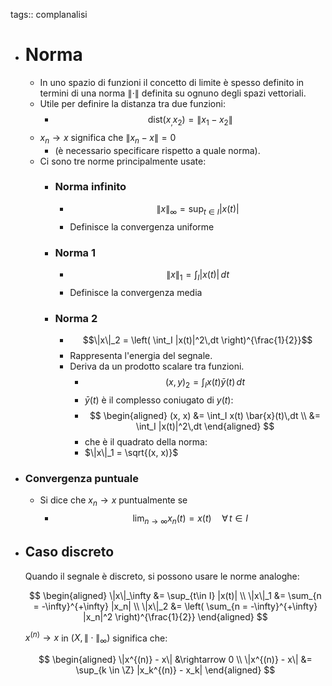 tags:: complanalisi

- # Norma
	- In uno spazio di funzioni il concetto di limite è spesso definito in termini di una norma $\|\cdot\|$ definita su ognuno degli spazi vettoriali.
	- Utile per definire la distanza tra due funzioni:
		- $$\text{dist}(x_, x_2) = \|x_1 - x_2 \|$$
	- $x_n \rightarrow x$ significa che $\lVert x_n - x \rVert = 0$
		- (è necessario specificare rispetto a quale norma).
	- Ci sono tre norme principalmente usate:
		- ### Norma infinito
			- $$\|x\|_\infty = \sup_{t\in I} |x(t)|$$
			- Definisce la convergenza uniforme
		- ### Norma 1
			- $$\|x\|_1 = \int_I |x(t)|\,dt$$
			- Definisce la convergenza media
		- ### Norma 2
			- $$\|x\|_2 = \left( \int_I |x(t)|^2\,dt \right)^{\frac{1}{2}}$$
			- Rappresenta l'energia del segnale.
			- Deriva da un prodotto scalare tra funzioni.
				- $$(x, y)_2 = \int_I x(t)\bar{y}(t)\,dt$$
				- $\bar{y}(t)$ è il complesso coniugato di $y(t)$:
				- $$
				  \begin{aligned}
				  (x, x) &= \int_I x(t) \bar{x}(t)\,dt \\
				  &= \int_I |x(t)|^2\,dt
				  \end{aligned}
				  $$
				- che è il quadrato della norma:
				- $\|x\|_1 = \sqrt{(x, x)}$
- ### Convergenza puntuale
	- Si dice che $x_n \rightarrow x$ puntualmente se
		- $$\lim_{n \rightarrow \infty} x_n(t) = x(t)\quad\forall\, t \in I$$
- ## Caso discreto
  
  Quando il segnale è discreto, si possono usare le norme analoghe:
  
  $$
  \begin{aligned}
  \|x\|_\infty &= \sup_{t\in I} |x(t)| \\
  \|x\|_1 &= \sum_{n = -\infty}^{+\infty} |x_n| \\
  \|x\|_2 &= \left( \sum_{n = -\infty}^{+\infty} |x_n|^2 \right)^{\frac{1}{2}}
  \end{aligned}
  $$
  
  
  $x^{(n)} \rightarrow x$ in $(X, \|\cdot\|_\infty)$ significa che:
  
  $$
  \begin{aligned}
  \|x^{(n)} - x\| &\rightarrow 0 \\
  \|x^{(n)} - x\| &= \sup_{k \in \Z} |x_k^{(n)} - x_k|
  \end{aligned}
  $$
